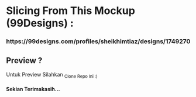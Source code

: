 <h1>Slicing From This Mockup (99Designs) :</h1> 
<h3>https://99designs.com/profiles/sheikhimtiaz/designs/1749270</h3>
<h2>Preview ? </h2>
Untuk Preview Silahkan <sub>Clone Repo Ini :)</sub>
<h4>Sekian Terimakasih...</h4>
